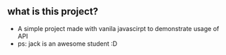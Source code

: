 ## what is this project?

- A simple project made with vanila javascirpt to demonstrate usage of API
- ps: jack is an awesome student :D
